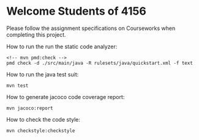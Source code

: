 # Welcome Students of 4156

Please follow the assignment specifications on Courseworks when completing this project.

How to run the run the static code analyzer:

```
<!-- mvn pmd:check -->
pmd check -d ./src/main/java -R rulesets/java/quickstart.xml -f text
```

How to run the java test suit:

```
mvn test
```

How to generate jacoco code coverage report:

```
mvn jacoco:report
```

How to check the code style:
```
mvn checkstyle:checkstyle
```